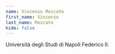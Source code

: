 ```yaml
---
name: Vincenzo Moscato
first_name: Vincenzo
last_name: Moscato
hide: false
---
```

Università degli Studi di Napoli Federico II.
